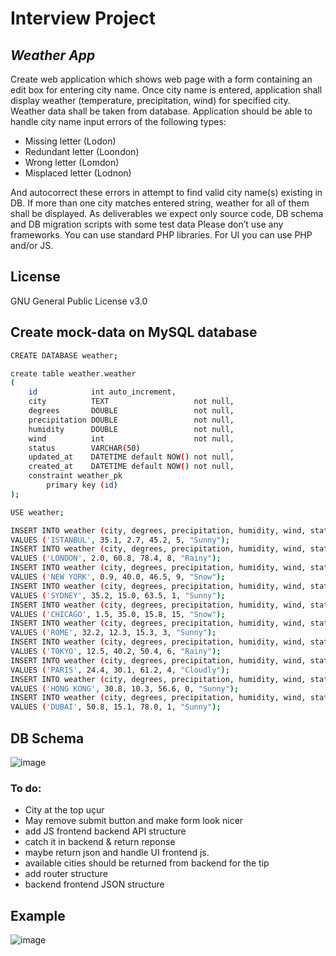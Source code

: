# Interview Project
## _Weather App_

Create web application which shows web page with a form containing an edit box for entering city name.
Once city name is entered, application shall display weather (temperature, precipitation, wind) for specified city.
Weather data shall be taken from database.
Application should be able to handle city name input errors of the following types:
* Missing letter (Lodon)
* Redundant letter (Loondon)
* Wrong letter (Lomdon)
* Misplaced letter (Lodnon)

And autocorrect these errors in attempt to find valid city name(s) existing in DB.
If more than one city matches entered string, weather for all of them shall be displayed.
As deliverables we expect only source code, DB schema and DB migration scripts with some test data
Please don’t use any frameworks. You can use standard PHP libraries. For UI you can use PHP and/or JS.

## License
GNU General Public License v3.0

## Create mock-data on MySQL database
```sh
CREATE DATABASE weather;

create table weather.weather
(
    id            int auto_increment,
    city          TEXT                   not null,
    degrees       DOUBLE                 not null,
    precipitation DOUBLE                 not null,
    humidity      DOUBLE                 not null,
    wind          int                    not null,
    status        VARCHAR(50)                    ,
    updated_at    DATETIME default NOW() not null,
    created_at    DATETIME default NOW() not null,
    constraint weather_pk
        primary key (id)
);

USE weather;

INSERT INTO weather (city, degrees, precipitation, humidity, wind, status)
VALUES ('ISTANBUL', 35.1, 2.7, 45.2, 5, "Sunny");
INSERT INTO weather (city, degrees, precipitation, humidity, wind, status)
VALUES ('LONDON', 2.0, 60.8, 78.4, 8, "Rainy");
INSERT INTO weather (city, degrees, precipitation, humidity, wind, status)
VALUES ('NEW YORK', 0.9, 40.0, 46.5, 9, "Snow");
INSERT INTO weather (city, degrees, precipitation, humidity, wind, status)
VALUES ('SYDNEY', 35.2, 15.0, 63.5, 1, "Sunny");
INSERT INTO weather (city, degrees, precipitation, humidity, wind, status)
VALUES ('CHICAGO', 1.5, 35.0, 15.8, 15, "Snow");
INSERT INTO weather (city, degrees, precipitation, humidity, wind, status)
VALUES ('ROME', 32.2, 12.3, 15.3, 3, "Sunny");
INSERT INTO weather (city, degrees, precipitation, humidity, wind, status)
VALUES ('TOKYO', 12.5, 40.2, 50.4, 6, "Rainy");
INSERT INTO weather (city, degrees, precipitation, humidity, wind, status)
VALUES ('PARIS', 24.4, 30.1, 61.2, 4, "Cloudly");
INSERT INTO weather (city, degrees, precipitation, humidity, wind, status)
VALUES ('HONG KONG', 30.8, 10.3, 56.6, 0, "Sunny");
INSERT INTO weather (city, degrees, precipitation, humidity, wind, status)
VALUES ('DUBAI', 50.8, 15.1, 78.0, 1, "Sunny");

```
## DB Schema
![image](https://user-images.githubusercontent.com/33628345/210004333-7476a8f3-15cb-4242-90af-e81cb54b7339.png)


### To do:
- City at the top uçur
- May remove submit button and make form look nicer
- add JS frontend backend API structure
- catch it in backend & return reponse
- maybe return json and handle UI frontend js.
- available cities should be returned from backend for the tip
- add router structure
- backend frontend JSON structure

## Example
![image](https://user-images.githubusercontent.com/33628345/209971954-1c4f6ff0-092b-4a2d-97d5-2d8a96f3e608.png)
